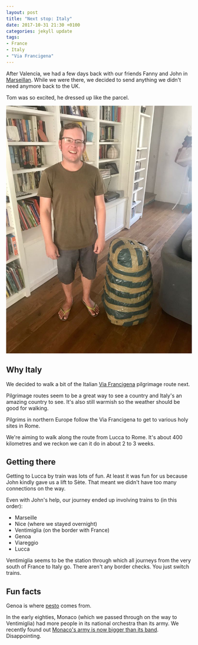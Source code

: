 ```yaml
---
layout: post
title: "Next stop: Italy"
date: 2017-10-31 21:30 +0100
categories: jekyll update
tags:
- France
- Italy
- "Via Francigena"
---
```


After Valencia, we had a few days back with our friends Fanny and John in [Marseillan](http://trexit.org.uk/jekyll/update/2017/09/03/marseillan.html). While we were there, we decided to send anything we didn't need anymore back to the UK.

Tom was so excited, he dressed up like the parcel.

![Tom with a package containing our bigger rucksacks and camping gear, wrapped in a few bin bags](https://github.com/tombye/trexit/raw/gh-pages/assets/images/tom-with-parcel-of-unused-things.jpg)

## Why Italy

We decided to walk a bit of the Italian [Via Francigena](https://en.m.wikipedia.org/wiki/Via_Francigena) pilgrimage route next. 

Pilgrimage routes seem to be a great way to see a country and Italy's an amazing country to see. It's also still warmish so the weather should be good for walking.

Pilgrims in northern Europe follow the Via Francigena to get to various holy sites in Rome.

We're aiming to walk along the route from Lucca to Rome. It's about 400 kilometres and we reckon we can it do in about 2 to 3 weeks.

## Getting there

Getting to Lucca by train was lots of fun. At least it was fun for us because John kindly gave us a lift to Sète. That meant we didn't have too many connections on the way.

Even with John's help, our journey ended up involving trains to (in this order):

- Marseille
- Nice (where we stayed overnight)
- Ventimiglia (on the border with France)
- Genoa
- Viareggio
- Lucca

Ventimiglia seems to be the station through which all journeys from the very south of France to Italy go. There aren't any border checks. You just switch trains.

## Fun facts

Genoa is where [pesto](https://en.m.wikipedia.org/wiki/Pesto) comes from.

In the early eighties, Monaco (which we passed through on the way to Ventimiglia) had more people in its national orchestra than its army. We recently found out [Monaco's army is now bigger than its band](https://www.google.it/amp/s/adisquisitivemind.wordpress.com/2013/06/04/lesson-299-the-monaco-symphony-myth/amp/). Disappointing.

